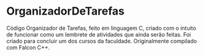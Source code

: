 # OrganizadorDeTarefas
Código Organizador de Tarefas, feito em linguagem C, criado com o intuito de funcionar como um lembrete de atividades que ainda serão feitas. Foi criado para concluir um dos cursos da faculdade. Originalmente compilado com Falcon C++.
